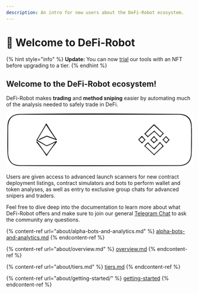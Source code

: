 ```yaml
---
description: An intro for new users about the DeFi-Robot ecosystem.
---
```


# 👋 Welcome to DeFi-Robot

{% hint style="info" %}
**Update:** You can now [trial](about/trial-nfts.md) our tools with an NFT before upgrading to a tier.
{% endhint %}

## Welcome to the DeFi-Robot ecosystem!&#x20;

DeFi-Robot makes **trading** and **method sniping** easier by automating much of the analysis needed to safely trade in DeFi.

<img src=".gitbook/assets/file.drawing (1).svg" alt="" class="gitbook-drawing">

Users are given access to advanced launch scanners for new contract deployment listings, contract simulators and bots to perform wallet and token analyses, as well as entry to exclusive group chats for advanced snipers and traders.

Feel free to dive deep into the documentation to learn more about what DeFi-Robot offers and make sure to join our general [Telegram Chat](https://t.me/DeFi\_Robot\_Portal) to ask the community any questions.

{% content-ref url="about/alpha-bots-and-analytics.md" %}
[alpha-bots-and-analytics.md](about/alpha-bots-and-analytics.md)
{% endcontent-ref %}

{% content-ref url="about/overview.md" %}
[overview.md](about/overview.md)
{% endcontent-ref %}

{% content-ref url="about/tiers.md" %}
[tiers.md](about/tiers.md)
{% endcontent-ref %}

{% content-ref url="about/getting-started/" %}
[getting-started](about/getting-started/)
{% endcontent-ref %}
